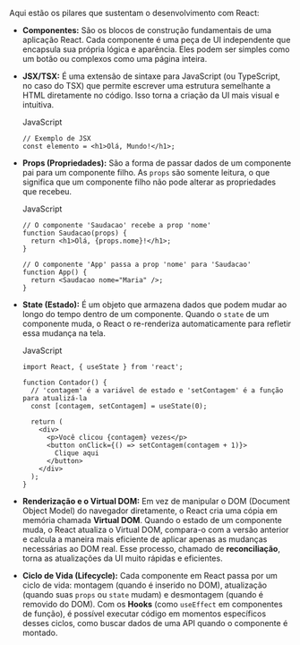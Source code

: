 
Aqui estão os pilares que sustentam o desenvolvimento com React:

- **Componentes:** São os blocos de construção fundamentais de uma aplicação React. Cada componente é uma peça de UI independente que encapsula sua própria lógica e aparência. Eles podem ser simples como um botão ou complexos como uma página inteira.
    
- **JSX/TSX:** É uma extensão de sintaxe para JavaScript (ou TypeScript, no caso do TSX) que permite escrever uma estrutura semelhante a HTML diretamente no código. Isso torna a criação da UI mais visual e intuitiva.

	JavaScript

    ```
    // Exemplo de JSX
    const elemento = <h1>Olá, Mundo!</h1>;
    ```
    
- **Props (Propriedades):** São a forma de passar dados de um componente pai para um componente filho. As `props` são somente leitura, o que significa que um componente filho não pode alterar as propriedades que recebeu.
    
    JavaScript
    
    ```
    // O componente 'Saudacao' recebe a prop 'nome'
    function Saudacao(props) {
      return <h1>Olá, {props.nome}!</h1>;
    }
    
    // O componente 'App' passa a prop 'nome' para 'Saudacao'
    function App() {
      return <Saudacao nome="Maria" />;
    }
    ```
    
- **State (Estado):** É um objeto que armazena dados que podem mudar ao longo do tempo dentro de um componente. Quando o `state` de um componente muda, o React o re-renderiza automaticamente para refletir essa mudança na tela.
    
    JavaScript
    
    ```
    import React, { useState } from 'react';
    
    function Contador() {
      // 'contagem' é a variável de estado e 'setContagem' é a função para atualizá-la
      const [contagem, setContagem] = useState(0);
    
      return (
        <div>
          <p>Você clicou {contagem} vezes</p>
          <button onClick={() => setContagem(contagem + 1)}>
            Clique aqui
          </button>
        </div>
      );
    }
    ```
    
- **Renderização e o Virtual DOM:** Em vez de manipular o DOM (Document Object Model) do navegador diretamente, o React cria uma cópia em memória chamada **Virtual DOM**. Quando o estado de um componente muda, o React atualiza o Virtual DOM, compara-o com a versão anterior e calcula a maneira mais eficiente de aplicar apenas as mudanças necessárias ao DOM real. Esse processo, chamado de **reconciliação**, torna as atualizações da UI muito rápidas e eficientes.
    
- **Ciclo de Vida (Lifecycle):** Cada componente em React passa por um ciclo de vida: montagem (quando é inserido no DOM), atualização (quando suas `props` ou `state` mudam) e desmontagem (quando é removido do DOM). Com os **Hooks** (como `useEffect` em componentes de função), é possível executar código em momentos específicos desses ciclos, como buscar dados de uma API quando o componente é montado.